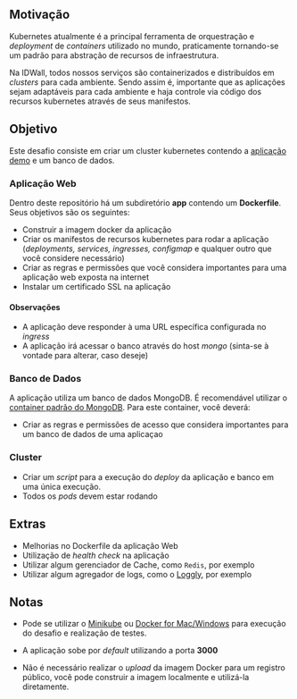 ## Motivação

Kubernetes atualmente é a principal ferramenta de orquestração e _deployment_ de _containers_ utilizado no mundo, praticamente tornando-se um padrão para abstração de recursos de infraestrutura. 

Na IDWall, todos nossos serviços são containerizados e distribuídos em _clusters_ para cada ambiente. Sendo assim é, importante que as aplicações sejam adaptáveis para cada ambiente e haja controle via código dos recursos kubernetes através de seus manifestos. 

## Objetivo

Este desafio consiste em criar um cluster kubernetes contendo a [aplicação demo](https://github.com/idwall/desafios-security-devops/tree/master/kubernetes/app) e um banco de dados.

### Aplicação Web
Dentro deste repositório há um subdiretório **app** contendo um **Dockerfile**. Seus objetivos são os seguintes:
- Construir a imagem docker da aplicação
- Criar os manifestos de recursos kubernetes para rodar a aplicação (_deployments, services, ingresses, configmap_ e qualquer outro que você considere necessário)
- Criar as regras e permissões que você considera importantes para uma aplicação web exposta na internet
- Instalar um certificado SSL na aplicação

#### Observações
- A aplicação deve responder à uma URL específica configurada no _ingress_
- A aplicação irá acessar o banco através do host _mongo_ (sinta-se à vontade para alterar, caso deseje)

### Banco de Dados
A aplicação utiliza um banco de dados MongoDB. É recomendável utilizar o [container padrão do MongoDB](https://hub.docker.com/_/mongo).
Para este container, você deverá:
- Criar as regras e permissões de acesso que considera importantes para um banco de dados de uma aplicaçao

### Cluster
- Criar um _script_ para a execução do _deploy_ da aplicação e banco em uma única execução.
- Todos os _pods_ devem estar rodando

## Extras
- Melhorias no Dockerfile da aplicação Web
- Utilização de _health check_ na aplicação
- Utilizar algum gerenciador de Cache, como `Redis`, por exemplo
- Utilizar algum agregador de logs, como o [Loggly](https://www.loggly.com/), por exemplo

## Notas

* Pode se utilizar o [Minikube](https://github.com/kubernetes/minikube) ou [Docker for Mac/Windows](https://docs.docker.com/docker-for-mac/) para execução do desafio e realização de testes.

* A aplicação sobe por _default_ utilizando a porta **3000**

* Não é necessário realizar o _upload_ da imagem Docker para um registro público, você pode construir a imagem localmente e utilizá-la diretamente.